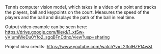 Tennis computer vision model, which takes in a video of a point and tracks the players, ball and keypoints on the court. Measures the speed of the players and the ball and displays the path of the ball in real time.

Output video example can be seen here: https://drive.google.com/file/d/1_xtSw-yVIumiWeDu0Yfo2_sgqBFnDdnx/view?usp=sharing

Project idea credits: https://www.youtube.com/watch?v=L23oIHZE14w&t
